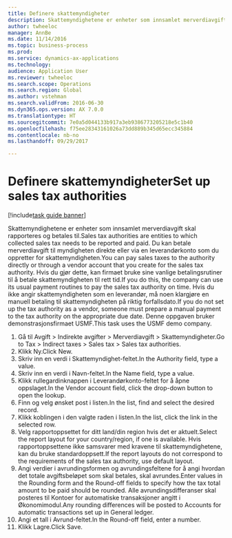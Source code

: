 ```yaml
--- 
title: Definere skattemyndigheter
description: Skattemyndighetene er enheter som innsamlet merverdiavgift skal rapporteres og betales til.
author: twheeloc
manager: AnnBe
ms.date: 11/14/2016
ms.topic: business-process
ms.prod: 
ms.service: dynamics-ax-applications
ms.technology: 
audience: Application User
ms.reviewer: twheeloc
ms.search.scope: Operations
ms.search.region: Global
ms.author: vstehman
ms.search.validFrom: 2016-06-30
ms.dyn365.ops.version: AX 7.0.0
ms.translationtype: HT
ms.sourcegitcommit: 7e0a5d044133b917a3eb9386773205218e5c1b40
ms.openlocfilehash: f75ee28343161026a73dd889b345d65ecc345884
ms.contentlocale: nb-no
ms.lasthandoff: 09/29/2017

---
```

# <a name="set-up-sales-tax-authorities"></a><span data-ttu-id="f9401-103">Definere skattemyndigheter</span><span class="sxs-lookup"><span data-stu-id="f9401-103">Set up sales tax authorities</span></span>

[!include[task guide banner](../../includes/task-guide-banner.md)]

<span data-ttu-id="f9401-104">Skattemyndighetene er enheter som innsamlet merverdiavgift skal rapporteres og betales til.</span><span class="sxs-lookup"><span data-stu-id="f9401-104">Sales tax authorities are entities to which collected sales tax needs to be reported and paid.</span></span> <span data-ttu-id="f9401-105">Du kan betale merverdiavgift til myndigheten direkte eller via en leverandørkonto som du oppretter for skattemyndigheten.</span><span class="sxs-lookup"><span data-stu-id="f9401-105">You can pay sales taxes to the authority directly or through a vendor account that you create for the sales tax authority.</span></span> <span data-ttu-id="f9401-106">Hvis du gjør dette, kan firmaet bruke sine vanlige betalingsrutiner til å betale skattemyndigheten til rett tid.</span><span class="sxs-lookup"><span data-stu-id="f9401-106">If you do this, the company can use its usual payment routines to pay the sales tax authority on time.</span></span> <span data-ttu-id="f9401-107">Hvis du ikke angir skattemyndigheten som en leverandør, må noen klargjøre en manuell betaling til skattemyndigheten på riktig forfallsdato.</span><span class="sxs-lookup"><span data-stu-id="f9401-107">If you do not set up the tax authority as a vendor, someone must prepare a manual payment to the tax authority on the appropriate due date.</span></span> <span data-ttu-id="f9401-108">Denne oppgaven bruker demonstrasjonsfirmaet USMF.</span><span class="sxs-lookup"><span data-stu-id="f9401-108">This task uses the USMF demo company.</span></span>

1. <span data-ttu-id="f9401-109">Gå til Avgift > Indirekte avgifter > Merverdiavgift > Skattemyndigheter.</span><span class="sxs-lookup"><span data-stu-id="f9401-109">Go to Tax > Indirect taxes > Sales tax > Sales tax authorities.</span></span>
2. <span data-ttu-id="f9401-110">Klikk Ny.</span><span class="sxs-lookup"><span data-stu-id="f9401-110">Click New.</span></span>
3. <span data-ttu-id="f9401-111">Skriv inn en verdi i Skattemyndighet-feltet.</span><span class="sxs-lookup"><span data-stu-id="f9401-111">In the Authority field, type a value.</span></span>
4. <span data-ttu-id="f9401-112">Skriv inn en verdi i Navn-feltet.</span><span class="sxs-lookup"><span data-stu-id="f9401-112">In the Name field, type a value.</span></span>
5. <span data-ttu-id="f9401-113">Klikk rullegardinknappen i Leverandørkonto-feltet for å åpne oppslaget.</span><span class="sxs-lookup"><span data-stu-id="f9401-113">In the Vendor account field, click the drop-down button to open the lookup.</span></span>
6. <span data-ttu-id="f9401-114">Finn og velg ønsket post i listen.</span><span class="sxs-lookup"><span data-stu-id="f9401-114">In the list, find and select the desired record.</span></span>
7. <span data-ttu-id="f9401-115">Klikk koblingen i den valgte raden i listen.</span><span class="sxs-lookup"><span data-stu-id="f9401-115">In the list, click the link in the selected row.</span></span>
8. <span data-ttu-id="f9401-116">Velg rapportoppsettet for ditt land/din region hvis det er aktuelt.</span><span class="sxs-lookup"><span data-stu-id="f9401-116">Select the report layout for your country/region, if one is available.</span></span> <span data-ttu-id="f9401-117">Hvis rapportoppsettene ikke samsvarer med kravene til skattemyndighetene, kan du bruke standardoppsett.</span><span class="sxs-lookup"><span data-stu-id="f9401-117">If the report layouts do not correspond to the requirements of the sales tax authority, use default layout.</span></span>
9. <span data-ttu-id="f9401-118">Angi verdier i avrundingsformen og avrundingsfeltene for å angi hvordan det totale avgiftsbeløpet som skal betales, skal avrundes.</span><span class="sxs-lookup"><span data-stu-id="f9401-118">Enter values in the Rounding form and the Round-off fields to specify how the tax total amount to be paid should be rounded.</span></span> <span data-ttu-id="f9401-119">Alle avrundingsdifferanser skal posteres til Kontoer for automatiske transaksjoner angitt i Økonomimodul.</span><span class="sxs-lookup"><span data-stu-id="f9401-119">Any rounding differences will be posted to Accounts for automatic transactions set up in General ledger.</span></span>
10. <span data-ttu-id="f9401-120">Angi et tall i Avrund-feltet.</span><span class="sxs-lookup"><span data-stu-id="f9401-120">In the Round-off field, enter a number.</span></span>
11. <span data-ttu-id="f9401-121">Klikk Lagre.</span><span class="sxs-lookup"><span data-stu-id="f9401-121">Click Save.</span></span>


